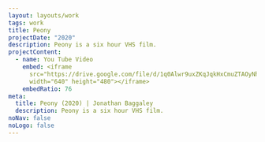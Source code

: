 ```yaml
---
layout: layouts/work
tags: work
title: Peony
projectDate: "2020"
description: Peony is a six hour VHS film.
projectContent:
  - name: You Tube Video
    embed: <iframe
      src="https://drive.google.com/file/d/1q0Alwr9uxZKqJqkHxCmuZTAOyNhnePw7/preview"
      width="640" height="480"></iframe>
    embedRatio: 76
meta:
  title: Peony (2020) | Jonathan Baggaley
  description: Peony is a six hour VHS film.
noNav: false
noLogo: false
---
```

